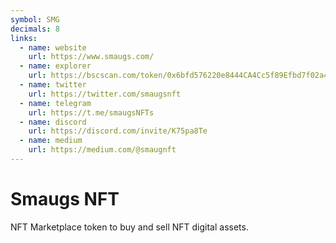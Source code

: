 ```yaml
---
symbol: SMG
decimals: 8
links:
  - name: website
    url: https://www.smaugs.com/
  - name: explorer
    url: https://bscscan.com/token/0x6bfd576220e8444CA4Cc5f89Efbd7f02a4C94C16
  - name: twitter
    url: https://twitter.com/smaugsnft
  - name: telegram
    url: https://t.me/smaugsNFTs
  - name: discord
    url: https://discord.com/invite/K75pa8Te
  - name: medium
    url: https://medium.com/@smaugnft
---
```


# Smaugs NFT

NFT Marketplace token to buy and sell NFT digital assets.
